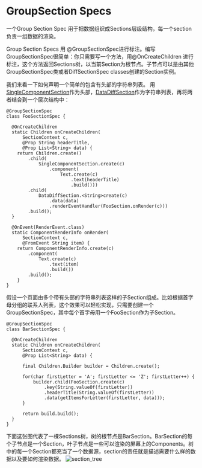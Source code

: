 # GroupSection Specs

一个Group Section Spec 用于把数据组织成Sections层级结构，每一个section 负责一组数据的渲染。

Group Section Specs 用 @GroupSectionSpec进行标注。编写GroupSectionSpec很简单：你只需要写一个方法，用@OnCreateChildren 进行标注，这个方法返回Sections树，以当前Section为根节点。子节点可以是由其他GroupSectionSpec类或者DiffSectionSpec classes创建的Section实例。

我们来看一下如何声明一个简单的包含有头部的字符串列表。
用[SingleComponentSection](https://fblitho.com/docs/sections-building-blocks#singlecomponentsection)作为头部，[DataDiffSection](https://fblitho.com/docs/sections-building-blocks#datadiffsection)作为字符串列表，再将两者结合到一个层次结构中：

	@GroupSectionSpec
	class FooSectionSpec {
	
	  @OnCreateChildren
	  static Children onCreateChildren(
	      SectionContext c,
	      @Prop String headerTitle,
	      @Prop List<String> data) {
	    return Children.create()
	        .child(
	            SingleComponentSection.create(c)
	                .component(
	                    Text.create(c)
	                        .text(headerTitle)
	                        .build()))
	        .child(
	            DataDiffSection.<String>create(c)
	                .data(data)
	                .renderEventHandler(FooSection.onRender(c)))
	        .build();
	  }
	
	  @OnEvent(RenderEvent.class)
	  static ComponentRenderInfo onRender(
	      SectionContext c,
	      @FromEvent String item) {
	    return ComponentRenderInfo.create(c)
	        .component(
	            Text.create(c)
	                .text(item)
	                .build())
	        .build();
	    }
	}


假设一个页面由多个带有头部的字符串列表这样的子Section组成。比如根据首字母分组的联系人列表，这个效果可以轻松实现，只需要创建一个
GroupSectionSpec，其中每个首字母用一个FooSection作为子Section。

	@GroupSectionSpec
	class BarSectionSpec {
	
	  @OnCreateChildren
	  static Children onCreateChildren(
	      SectionContext c,
	      @Prop List<String> data) {
	
	      final Children.Builder builder = Children.create();
	
	      for(char firstLetter = 'A'; firstLetter <= 'Z'; firstLetter++) {
	          builder.child(FooSection.create(c)
	              .key(String.valueOf(firstLetter))
	              .headerTitle(String.valueOf(firstLetter))
	              .data(getItemsForLetter(firstLetter, data)));
	      }
	
	      return build.build();
	  }
	}

下面这张图代表了一棵Sections树，树的根节点是BarSection。BarSection的每个子节点是一个Section，叶子节点是一些可以渲染的屏幕上的Components。树中的每一个Section都充当了一个数据源，section的责任就是描述需要什么样的数据以及要如何渲染数据。
![section_tree](https://fblitho.com/static/images/group-section-spec.png)